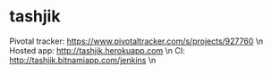 tashjik
=======

Pivotal tracker: https://www.pivotaltracker.com/s/projects/927760 \n
Hosted app:      http://tashjik.herokuapp.com \n
CI:               http://tashjik.bitnamiapp.com/jenkins \n
